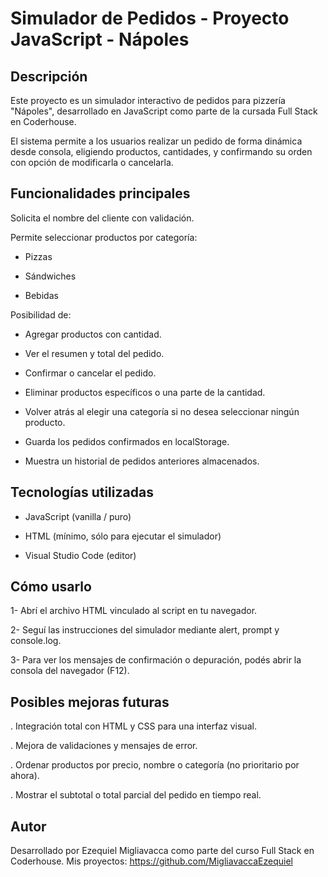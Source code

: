 # Simulador de Pedidos - Proyecto JavaScript - Nápoles
## Descripción
Este proyecto es un simulador interactivo de pedidos para pizzería "Nápoles", desarrollado en JavaScript como parte de la cursada Full Stack en Coderhouse.

El sistema permite a los usuarios realizar un pedido de forma dinámica desde consola, eligiendo productos, cantidades, y confirmando su orden con opción de modificarla o cancelarla.

## Funcionalidades principales
Solicita el nombre del cliente con validación.

Permite seleccionar productos por categoría:

* Pizzas

* Sándwiches

* Bebidas

Posibilidad de:

- Agregar productos con cantidad.

- Ver el resumen y total del pedido.

- Confirmar o cancelar el pedido.

- Eliminar productos específicos o una parte de la cantidad.

- Volver atrás al elegir una categoría si no desea seleccionar ningún producto.

- Guarda los pedidos confirmados en localStorage.

- Muestra un historial de pedidos anteriores almacenados.

## Tecnologías utilizadas
- JavaScript (vanilla / puro)

- HTML (mínimo, sólo para ejecutar el simulador)

- Visual Studio Code (editor)

## Cómo usarlo
1- Abrí el archivo HTML vinculado al script en tu navegador.

2- Seguí las instrucciones del simulador mediante alert, prompt y console.log.

3- Para ver los mensajes de confirmación o depuración, podés abrir la consola del navegador (F12).

## Posibles mejoras futuras
. Integración total con HTML y CSS para una interfaz visual.

. Mejora de validaciones y mensajes de error.

. Ordenar productos por precio, nombre o categoría (no prioritario por ahora).

. Mostrar el subtotal o total parcial del pedido en tiempo real.

## Autor
Desarrollado por Ezequiel Migliavacca como parte del curso Full Stack en Coderhouse.
Mis proyectos: https://github.com/MigliavaccaEzequiel
